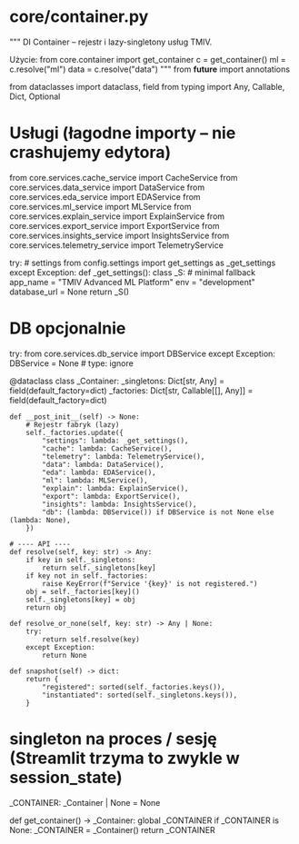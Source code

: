 # core/container.py
"""
DI Container – rejestr i lazy-singletony usług TMIV.

Użycie:
    from core.container import get_container
    c = get_container()
    ml = c.resolve("ml")
    data = c.resolve("data")
"""
from __future__ import annotations

from dataclasses import dataclass, field
from typing import Any, Callable, Dict, Optional

# Usługi (łagodne importy – nie crashujemy edytora)
from core.services.cache_service import CacheService
from core.services.data_service import DataService
from core.services.eda_service import EDAService
from core.services.ml_service import MLService
from core.services.explain_service import ExplainService
from core.services.export_service import ExportService
from core.services.insights_service import InsightsService
from core.services.telemetry_service import TelemetryService

try:  # settings
    from config.settings import get_settings as _get_settings
except Exception:
    def _get_settings():
        class _S:  # minimal fallback
            app_name = "TMIV Advanced ML Platform"
            env = "development"
            database_url = None
        return _S()

# DB opcjonalnie
try:
    from core.services.db_service import DBService
except Exception:
    DBService = None  # type: ignore


@dataclass
class _Container:
    _singletons: Dict[str, Any] = field(default_factory=dict)
    _factories: Dict[str, Callable[[], Any]] = field(default_factory=dict)

    def __post_init__(self) -> None:
        # Rejestr fabryk (lazy)
        self._factories.update({
            "settings": lambda: _get_settings(),
            "cache": lambda: CacheService(),
            "telemetry": lambda: TelemetryService(),
            "data": lambda: DataService(),
            "eda": lambda: EDAService(),
            "ml": lambda: MLService(),
            "explain": lambda: ExplainService(),
            "export": lambda: ExportService(),
            "insights": lambda: InsightsService(),
            "db": (lambda: DBService()) if DBService is not None else (lambda: None),
        })

    # ---- API ----
    def resolve(self, key: str) -> Any:
        if key in self._singletons:
            return self._singletons[key]
        if key not in self._factories:
            raise KeyError(f"Service '{key}' is not registered.")
        obj = self._factories[key]()
        self._singletons[key] = obj
        return obj

    def resolve_or_none(self, key: str) -> Any | None:
        try:
            return self.resolve(key)
        except Exception:
            return None

    def snapshot(self) -> dict:
        return {
            "registered": sorted(self._factories.keys()),
            "instantiated": sorted(self._singletons.keys()),
        }


# singleton na proces / sesję (Streamlit trzyma to zwykle w session_state)
_CONTAINER: _Container | None = None

def get_container() -> _Container:
    global _CONTAINER
    if _CONTAINER is None:
        _CONTAINER = _Container()
    return _CONTAINER
